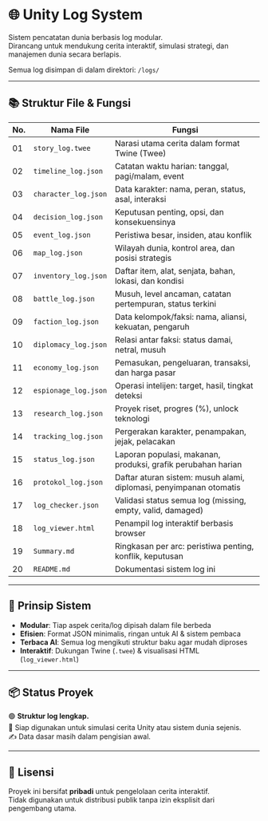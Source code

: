 # 🌐 Unity Log System

Sistem pencatatan dunia berbasis log modular.  
Dirancang untuk mendukung cerita interaktif, simulasi strategi, dan manajemen dunia secara berlapis.

Semua log disimpan di dalam direktori: `/logs/`

---

## 📚 Struktur File & Fungsi

| No. | Nama File              | Fungsi                                                                 |
|-----|------------------------|------------------------------------------------------------------------|
| 01  | `story_log.twee`       | Narasi utama cerita dalam format Twine (Twee)                          |
| 02  | `timeline_log.json`    | Catatan waktu harian: tanggal, pagi/malam, event                       |
| 03  | `character_log.json`   | Data karakter: nama, peran, status, asal, interaksi                    |
| 04  | `decision_log.json`    | Keputusan penting, opsi, dan konsekuensinya                             |
| 05  | `event_log.json`       | Peristiwa besar, insiden, atau konflik                                 |
| 06  | `map_log.json`         | Wilayah dunia, kontrol area, dan posisi strategis                      |
| 07  | `inventory_log.json`   | Daftar item, alat, senjata, bahan, lokasi, dan kondisi                 |
| 08  | `battle_log.json`      | Musuh, level ancaman, catatan pertempuran, status terkini              |
| 09  | `faction_log.json`     | Data kelompok/faksi: nama, aliansi, kekuatan, pengaruh                  |
| 10  | `diplomacy_log.json`   | Relasi antar faksi: status damai, netral, musuh                        |
| 11  | `economy_log.json`     | Pemasukan, pengeluaran, transaksi, dan harga pasar                     |
| 12  | `espionage_log.json`   | Operasi intelijen: target, hasil, tingkat deteksi                      |
| 13  | `research_log.json`    | Proyek riset, progres (%), unlock teknologi                            |
| 14  | `tracking_log.json`    | Pergerakan karakter, penampakan, jejak, pelacakan                      |
| 15  | `status_log.json`      | Laporan populasi, makanan, produksi, grafik perubahan harian           |
| 16  | `protokol_log.json`    | Daftar aturan sistem: musuh alami, diplomasi, penyimpanan otomatis     |
| 17  | `log_checker.json`     | Validasi status semua log (missing, empty, valid, damaged)             |
| 18  | `log_viewer.html`      | Penampil log interaktif berbasis browser                              |
| 19  | `Summary.md`           | Ringkasan per arc: peristiwa penting, konflik, keputusan                |
| 20  | `README.md`            | Dokumentasi sistem log ini                                             |

---

## 🧩 Prinsip Sistem

- **Modular**: Tiap aspek cerita/log dipisah dalam file berbeda
- **Efisien**: Format JSON minimalis, ringan untuk AI & sistem pembaca
- **Terbaca AI**: Semua log mengikuti struktur baku agar mudah diproses
- **Interaktif**: Dukungan Twine (`.twee`) & visualisasi HTML (`log_viewer.html`)

---

## 📦 Status Proyek

🟢 **Struktur log lengkap.**  
📄 Siap digunakan untuk simulasi cerita Unity atau sistem dunia sejenis.  
✍️ Data dasar masih dalam pengisian awal.

---

## 📎 Lisensi

Proyek ini bersifat **pribadi** untuk pengelolaan cerita interaktif.  
Tidak digunakan untuk distribusi publik tanpa izin eksplisit dari pengembang utama.
